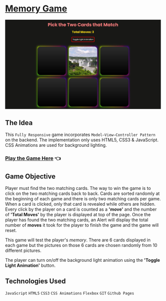 # [Memory Game](http://chamathcodes.com/memory-game/)

<img src="/port2.jpg">

## The Idea
This `Fully Responsive` game incorporates `Model–View–Controller Pattern` on the backend. The implementation only uses HTML5, CSS3 & JavaScript. CSS Animations are used for background lighting. 

### [Play the Game Here](http://chamathcodes.com/memory-game/) 👈

## Game Objective
Player must find the two matching cards. The way to win the game is to click on the two matching cards back to back. Cards are sorted randomly at the beginning of each game and there is only two matching cards per game. When a card is clicked, only that card is revealed while others are hidden. Every click by the player on a card is counted as a **'move'** and the number of **'Total Moves'** by the player is displayed at top of the page. Once the player has found the two matching cards, an Alert will display the total number of **moves** it took for the player to finish the game and the game will reset.


This game will test the player's *memory*. There are 6 cards displayed in each game but the pictures on those 6 cards are chosen randomly from 10 different pictures.

The player can turn on/off the background light animation using the **'Toggle Light Animation'** button.

## Technologies Used
`JavaScript` `HTML5` `CSS3` `CSS Animations` `Flexbox` `GIT` `Github Pages`
